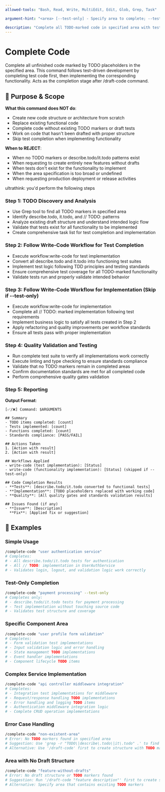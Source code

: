```yaml
---
allowed-tools: "Bash, Read, Write, MultiEdit, Edit, Glob, Grep, Task"

argument-hint: "<area> [--test-only] - Specify area to complete; --test-only completes only test code"

description: "Complete all TODO-marked code in specified area with test-first approach"
---
```


# Complete Code

Complete all unfinished code marked by TODO placeholders in the specified area. This command follows test-driven development by completing test code first, then implementing the corresponding functionality. Acts as the completion stage after /draft-code command.

## 🎯 Purpose & Scope

**What this command does NOT do**:

- Create new code structure or architecture from scratch
- Replace existing functional code
- Complete code without existing TODO markers or draft tests
- Work on code that hasn't been drafted with proper structure
- Skip test completion when implementing functionality

**When to REJECT**:

- When no TODO markers or describe.todo/it.todo patterns exist
- When requesting to create entirely new features without drafts
- When tests don't exist for the functionality to implement
- When the area specification is too broad or undefined
- When requesting production deployment or release activities

ultrathink: you'd perform the following steps

### Step 1: TODO Discovery and Analysis

- Use Grep tool to find all TODO markers in specified area
- Identify describe.todo, it.todo, and // TODO: patterns  
- Analyze existing draft structure and understand intended logic flow
- Validate that tests exist for all functionality to be implemented
- Create comprehensive task list for test completion and implementation

### Step 2: Follow Write-Code Workflow for Test Completion

- Execute workflow:write-code for test implementation
- Convert all describe.todo and it.todo into functioning test suites
- Implement test logic following TDD principles and testing standards
- Ensure comprehensive test coverage for all TODO-marked functionality
- Validate tests run and properly validate intended behavior

### Step 3: Follow Write-Code Workflow for Implementation (Skip if --test-only)

- Execute workflow:write-code for implementation
- Complete all // TODO: marked implementation following test requirements
- Implement business logic to satisfy all tests created in Step 2
- Apply refactoring and quality improvements per workflow standards
- Ensure all tests pass with proper implementation

### Step 4: Quality Validation and Testing

- Run complete test suite to verify all implementations work correctly
- Execute linting and type checking to ensure standards compliance
- Validate that no TODO markers remain in completed areas
- Confirm documentation standards are met for all completed code
- Perform comprehensive quality gates validation

### Step 5: Reporting

**Output Format**:

```
[✅/❌] Command: $ARGUMENTS

## Summary
- TODO items completed: [count]
- Tests implemented: [count]
- Functions completed: [count]
- Standards compliance: [PASS/FAIL]

## Actions Taken
1. [Action with result]
2. [Action with result]

## Workflows Applied
- write-code (test implementation): [Status]
- write-code (functionality implementation): [Status] (skipped if --test-only)

## Code Completion Results
- **Tests**: [describe.todo/it.todo converted to functional tests]
- **Implementation**: [TODO placeholders replaced with working code]
- **Quality**: [All quality gates and standards validation results]

## Issues Found (if any)
- **Issue**: [Description]
  **Fix**: [Applied fix or suggestion]
```

## 📝 Examples

### Simple Usage

```bash
/complete-code "user authentication service"
# Completes:
# - All describe.todo/it.todo tests for authentication
# - All // TODO: implementation in UserAuthService
# - Validates login, logout, and validation logic work correctly
```

### Test-Only Completion

```bash
/complete-code "payment processing" --test-only
# Completes only:
# - describe.todo/it.todo tests for payment processing
# - Test implementation without touching source code
# - Validates test structure and coverage
```

### Specific Component Area

```bash
/complete-code "user profile form validation"
# Completes:
# - Form validation test implementations
# - Input validation logic and error handling
# - State management TODO implementations
# - Event handler implementations
# - Component lifecycle TODO items
```

### Complex Service Implementation

```bash
/complete-code "api controller middleware integration"
# Completes:
# - Integration test implementations for middleware
# - Request/response handling TODO implementations
# - Error handling and logging TODO items
# - Authentication middleware integration logic
# - Complete CRUD operation implementations
```

### Error Case Handling

```bash
/complete-code "non-existent-area"
# Error: No TODO markers found in specified area
# Suggestion: Use 'grep -r "TODO\|describe\.todo\|it\.todo" .' to find available areas
# Alternative: Use '/draft-code' first to create structure with TODO markers
```

### Area with No Draft Structure

```bash
/complete-code "feature-without-drafts"
# Error: No draft structure or TODO markers found
# Suggestion: Run '/draft-code "feature description"' first to create structure
# Alternative: Specify area that contains existing TODO markers
```
